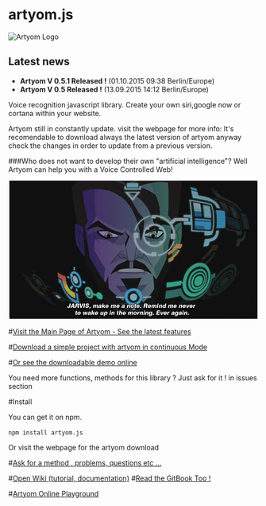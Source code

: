 # artyom.js

![Artyom Logo](https://raw.githubusercontent.com/sdkcarlos/artyom.js/master/src/images/artyomjs-logo.png)

## Latest news


- **Artyom V 0.5.1 Released !** (01.10.2015 09:38 Berlin/Europe)
- **Artyom V 0.5 Released !** (13.09.2015 14:12 Berlin/Europe)

Voice recognition javascript library. Create your own siri,google now or cortana within your website.

Artyom still in constantly update.
visit the webpage for more info:
It's recomendable to download always the latest version of artyom anyway check the changes in order to update from a previous version.

###Who does not want to develop their own "artificial intelligence"? Well Artyom can help you with a Voice Controlled Web!

<p align="center">
  <img src="https://raw.githubusercontent.com/sdkcarlos/sdkcarlos.github.io/d46abc3b00c548fec3439282f89a7516b005c178/sites/artyom-resources/images/artyom-ironman.gif" alt="Artyom example use"/>
</p>
 

#[Visit the Main Page of Artyom - See the latest features](http://sdkcarlos.github.io/sites/artyom.html)

#[Download a simple project with artyom in continuous Mode](https://github.com/sdkcarlos/sdkcarlos.github.io/raw/master/demo-sites/artyom-continuous-demo.zip)


#[Or see the downloadable demo online](https://sdkcarlos.github.io/demo-sites/artyom-demo-continuous.html)

You need more functions, methods for this library ? Just ask for it ! in issues section

#Install
 
You can get it on npm.

```shell
npm install artyom.js
```
Or visit the webpage for the artyom download


#[Ask for a method , problems, questions etc ...](https://github.com/sdkcarlos/artyom.js/issues)


#[Open Wiki (tutorial, documentation)](https://github.com/sdkcarlos/artyom.js/wiki)
#[Read the GitBook Too !](https://sdkcarlos.gitbooks.io/artyom/content/index.html)



#[Artyom Online Playground](https://sdkcarlos.github.io/sites/artyomplayground.html)
